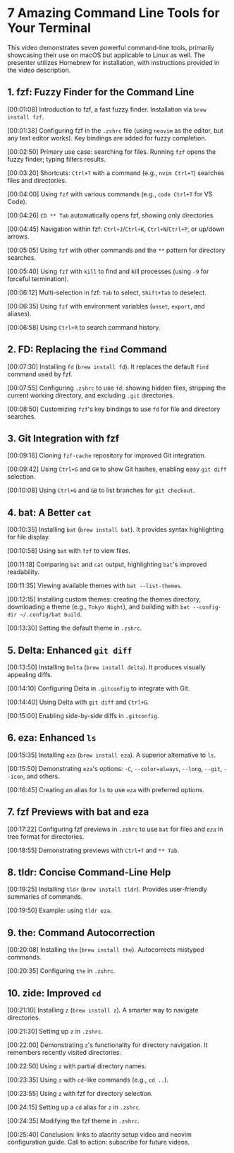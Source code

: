 # 7 Amazing Command Line Tools for Your Terminal

This video demonstrates seven powerful command-line tools, primarily showcasing their use on macOS but applicable to Linux as well.  The presenter utilizes Homebrew for installation, with instructions provided in the video description.

## 1. fzf: Fuzzy Finder for the Command Line

[00:01:08] Introduction to fzf, a fast fuzzy finder. Installation via `brew install fzf`.

[00:01:38] Configuring fzf in the `.zshrc` file (using `neovim` as the editor, but any text editor works). Key bindings are added for fuzzy completion.

[00:02:50] Primary use case: searching for files.  Running `fzf` opens the fuzzy finder; typing filters results.

[00:03:20] Shortcuts:  `Ctrl+T` with a command (e.g., `nvim Ctrl+T`) searches files and directories.

[00:04:00] Using `fzf` with various commands (e.g., `code Ctrl+T` for VS Code).

[00:04:26] `CD ** Tab` automatically opens fzf, showing only directories.

[00:04:45] Navigation within fzf: `Ctrl+J`/`Ctrl+K`, `Ctrl+N`/`Ctrl+P`, or up/down arrows.

[00:05:05] Using `fzf` with other commands and the `**` pattern for directory searches.

[00:05:40] Using `fzf` with `kill` to find and kill processes (using `-9` for forceful termination).

[00:06:12] Multi-selection in fzf: `Tab` to select, `Shift+Tab` to deselect.

[00:06:35] Using `fzf` with environment variables (`unset`, `export`, and aliases).

[00:06:58] Using `Ctrl+R` to search command history.

## 2. FD: Replacing the `find` Command

[00:07:30] Installing `fd` (`brew install fd`).  It replaces the default `find` command used by fzf.

[00:07:55] Configuring `.zshrc` to use `fd`: showing hidden files, stripping the current working directory, and excluding `.git` directories.

[00:08:50]  Customizing `fzf`'s key bindings to use `fd` for file and directory searches.

## 3. Git Integration with fzf

[00:09:16] Cloning `fzf-cache` repository for improved Git integration.

[00:09:42]  Using `Ctrl+G` and `GH` to show Git hashes, enabling easy `git diff` selection.

[00:10:08] Using `Ctrl+G` and `GB` to list branches for `git checkout`.

## 4. bat: A Better `cat`

[00:10:35] Installing `bat` (`brew install bat`).  It provides syntax highlighting for file display.

[00:10:58] Using `bat` with `fzf` to view files.

[00:11:18]  Comparing `bat` and `cat` output, highlighting `bat`'s improved readability.

[00:11:35]  Viewing available themes with `bat --list-themes`.

[00:12:15] Installing custom themes: creating the themes directory, downloading a theme (e.g., `Tokyo Night`), and building with `bat --config-dir ~/.config/bat build`.

[00:13:30] Setting the default theme in `.zshrc`.

## 5. Delta: Enhanced `git diff`

[00:13:50] Installing `Delta` (`brew install delta`). It produces visually appealing diffs.

[00:14:10] Configuring Delta in `.gitconfig` to integrate with Git.

[00:14:40] Using Delta with `git diff` and `Ctrl+G`.

[00:15:00] Enabling side-by-side diffs in `.gitconfig`.

## 6. eza: Enhanced `ls`

[00:15:35] Installing `eza` (`brew install eza`).  A superior alternative to `ls`.

[00:15:50]  Demonstrating `eza`'s options: `-C`, `--color=always`, `--long`, `--git`, `--icon`, and others.

[00:16:45] Creating an alias for `ls` to use `eza` with preferred options.

## 7. fzf Previews with bat and eza

[00:17:22] Configuring fzf previews in `.zshrc` to use `bat` for files and `eza` in tree format for directories.

[00:18:55] Demonstrating previews with `Ctrl+T` and `** Tab`.

## 8. tldr: Concise Command-Line Help

[00:19:25] Installing `tldr` (`brew install tldr`).  Provides user-friendly summaries of commands.

[00:19:50] Example: using `tldr eza`.

## 9. the: Command Autocorrection

[00:20:08] Installing `the` (`brew install the`).  Autocorrects mistyped commands.

[00:20:35] Configuring `the` in `.zshrc`.

## 10. zide: Improved `cd`

[00:21:10] Installing `z` (`brew install z`).  A smarter way to navigate directories.

[00:21:30]  Setting up `z` in `.zshrc`.

[00:22:00] Demonstrating `z`'s functionality for directory navigation.  It remembers recently visited directories.

[00:22:50] Using `z` with partial directory names.

[00:23:35] Using `z` with `cd`-like commands (e.g., `cd ..`).

[00:23:55] Using `z` with fzf for directory selection.

[00:24:15] Setting up a `cd` alias for `z` in `.zshrc`.

[00:24:35] Modifying the fzf theme in `.zshrc`.

[00:25:40]  Conclusion:  links to alacrity setup video and neovim configuration guide.  Call to action: subscribe for future videos.
